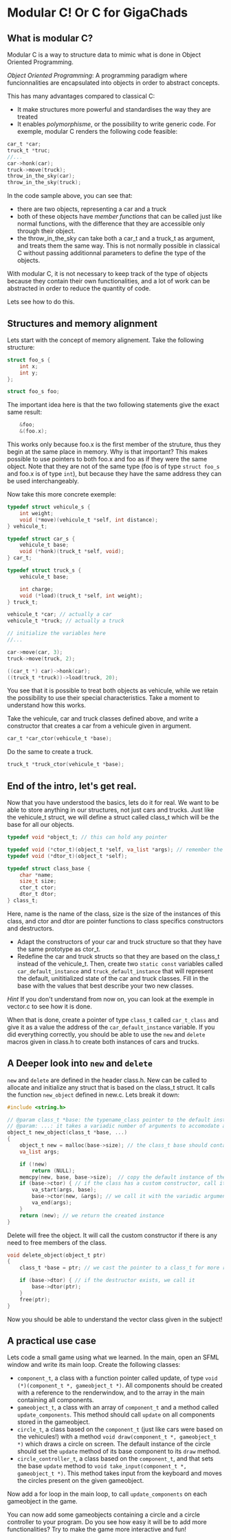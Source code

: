 # Modular C! Or C for GigaChads

## What is modular C?

Modular C is a way to structure data to mimic what is done in Object Oriented
Programming.

*Object Oriented Programming*: A programming paradigm where funcionnalities
are encapsulated into objects in order to abstract concepts.

This has many advantages compared to classical C:
- It make structures more powerful and standardises the way they are treated
- It enables *polymorphisme*, or the possibility to write generic code. For exemple,
  modular C renders the following code feasible:

```C
car_t *car;
truck_t *truc;
//...
car->honk(car);
truck->move(truck);
throw_in_the_sky(car);
throw_in_the_sky(truck);
```
In the code sample above, you can see that:
- there are two objects, representing a car and a truck
- both of these objects have *member functions* that can be called just like
  normal functions, with the difference that they are accessible only through
  their object.
- the throw_in_the_sky can take both a car_t and a truck_t as argument, and treats
  them the same way. This is not normally possible in classical C without
  passing additionnal parameters to define the type of the objects.

With modular C, it is not necessary to keep track of the type of objects because
they contain their own functionalities, and a lot of work can be abstracted in order
to reduce the quantity of code.

Lets see how to do this.

## Structures and memory alignment

Lets start with the concept of memory alignement. Take the following structure:

```C
struct foo_s {
    int x;
    int y;
};

struct foo_s foo;
```

The important idea here is that the two following statements give the exact same result:
```C
    &foo;
    &(foo.x);
```
This works only because foo.x is the first member of the struture, thus they begin at
the same place in memory.
Why is that important? This makes possible to use pointers to both foo.x and
foo as if they were the same object. Note that they are not of the same type
(foo is of type ``` struct foo_s ``` and foo.x is of type ``` int ```), but because
they have the same address they can be used interchangeably.

Now take this more concrete exemple:

```C
typedef struct vehicule_s {
    int weight;
    void (*move)(vehicule_t *self, int distance);
} vehicule_t;

typedef struct car_s {
    vehicule_t base;
    void (*honk)(truck_t *self, void);
} car_t;

typedef struct truck_s {
    vehicule_t base;

    int charge;
    void (*load)(truck_t *self, int weight);
} truck_t;

vehicule_t *car; // actually a car
vehicule_t *truck; // actually a truck

// initialize the variables here
//...

car->move(car, 3);
truck->move(truck, 2);

((car_t *) car)->honk(car);
((truck_t *truck))->load(truck, 20);

```
You see that it is possible to treat both objects as vehicule, while we retain
the possibility to use their special characteristics. Take a moment to understand
how this works.

Take the vehicule, car and truck classes defined above, and write a constructor that creates a car
from a vehicule given in argument.
```C
car_t *car_ctor(vehicule_t *base);
```
Do the same to create a truck.
```C
truck_t *truck_ctor(vehicule_t *base);
```

## End of the intro, let's get real.

Now that you have understood the basics, lets do it for real. We want to be able to
store anything in our structures, not just cars and trucks.
Just like the vehicule_t struct, we will define a struct called class_t which
will be the base for all our objects.

```C
typedef void *object_t; // this can hold any pointer

typedef void (*ctor_t)(object_t *self, va_list *args); // remember the ... in printf?
typedef void (*dtor_t)(object_t *self);

typedef struct class_base {
    char *name;
    size_t size;
    ctor_t ctor;
    dtor_t dtor;
} class_t;
```
Here, name is the name of the class, size is the size of the instances of this class,
and ctor and dtor are pointer functions to class specifics constructors and destructors.

- Adapt the constructors of your car and truck structure so that they have the same
prototype as ctor_t.
- Redefine the car and truck structs so that they are based on the class_t instead of the vehicule_t. Then, create two ```static const``` variables called ```car_default_instance``` and ```truck_default_instance``` that will represent the default, unititialized state of the car and truck classes. Fill in the base with the values that best describe your two new classes.

*Hint* If you don't understand from now on, you can look at the exemple in vector.c to see how it is done.

When that is done, create a pointer of type ```class_t``` called ```car_t_class``` and give it as a value the address of the ```car_default_instance``` variable. If you did everything correctly, you should be able to use the ```new``` and ```delete``` macros given in class.h to create both
instances of cars and trucks.

## A Deeper look into ```new``` and ```delete```
```new``` and ```delete``` are defined in the header class.h.
New can be called to allocate and initialize any struct that is based on the class_t struct.
It calls the function ```new_object``` defined in new.c. Lets break it down:

```C
#include <string.h>

// @param class_t *base: the typename_class pointer to the default instance of the class to construct.
// @param: ...: it takes a variadic number of arguments to accomodate any needs that the class to build may have.
object_t new_object(class_t *base, ...)
{
    object_t new = malloc(base->size); // the class_t base should contain the size to malloc for creating an instance of its type
    va_list args;

    if (!new)
        return (NULL);
    memcpy(new, base, base->size);  // copy the default instance of the class so that the defaults members are initialized the same for all instances of the same class
    if (base->ctor) { // if the class has a custom constructor, call it
        va_start(args, base);
        base->ctor(new, &args); // we call it with the variadic arguments
        va_end(args);
    }
    return (new); // we return the created instance
}
```
Delete will free the object. It will call the custom constructor if there is any need to free members of the class.
```C
void delete_object(object_t ptr)
{
    class_t *base = ptr; // we cast the pointer to a class_t for more readability

    if (base->dtor) { // if the destructor exists, we call it
        base->dtor(ptr);
    }
    free(ptr);
}
```

Now you should be able to understand the vector class given in the subject!

## A practical use case
Lets code a small game using what we learned.
In the main, open an SFML window and write its main loop. Create the following classes:
- ```component_t```, a class with a function pointer called update, of type ```void (*)(component_t *, gameobject_t *)```. All components should be created with a reference to the renderwindow, and to the array in the main containing all components.
- ```gameobject_t```, a class with an array of ```component_t``` and a method called ```update_components```. This method should call ```update``` on all components stored in the gameobject.
- ```circle_t```, a class based on the ```component_t``` (just like cars were based on the vehicules!) with a method ```void draw(component_t *, gameobject_t *)``` which draws a circle on screen. The default instance of the circle should set the ```update``` method of its base component to its ```draw``` method.
- ```circle_controller_t```, a class based on the ```component_t```, and that sets the base ```update``` method to ```void take_input(component_t *, gameobject_t *)```. This method takes input from the keyboard and moves the circles present on the given gameobject.

Now add a for loop in the main loop, to call ```update_components``` on each gameobject in the game.

You can now add some gameobjects containing a circle and a circle controller to your program.
Do you see how easy it will be to add more functionalities? Try to make the game more interactive and fun!

